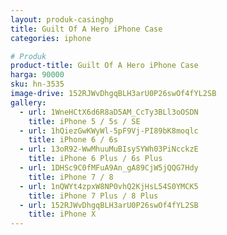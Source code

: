 ```yaml
---
layout: produk-casinghp
title: Guilt Of A Hero iPhone Case
categories: iphone

# Produk
product-title: Guilt Of A Hero iPhone Case
harga: 90000
sku: hn-3535
image-drive: 152RJWvDhgqBLH3arU0P26swOf4fYL2SB
gallery:
  - url: 1WneHCtX6d6R8aD5AM_CcTy3BLl3oOSDN
    title: iPhone 5 / 5s / SE
  - url: 1hQiezGwKWyWl-5pF9Vj-PI89bK8moqlc
    title: iPhone 6 / 6s
  - url: 13oR92-WwMhuuMuBIsySYWh03PiNcckzE
    title: iPhone 6 Plus / 6s Plus
  - url: 1DHSc9C0fMFuA9An_gA89CjW5jQQG7Hdy
    title: iPhone 7 / 8
  - url: 1nQWYt4zpxW8NP0vhQ2KjHsL54S0YMCK5
    title: iPhone 7 Plus / 8 Plus
  - url: 152RJWvDhgqBLH3arU0P26swOf4fYL2SB
    title: iPhone X
---
```

